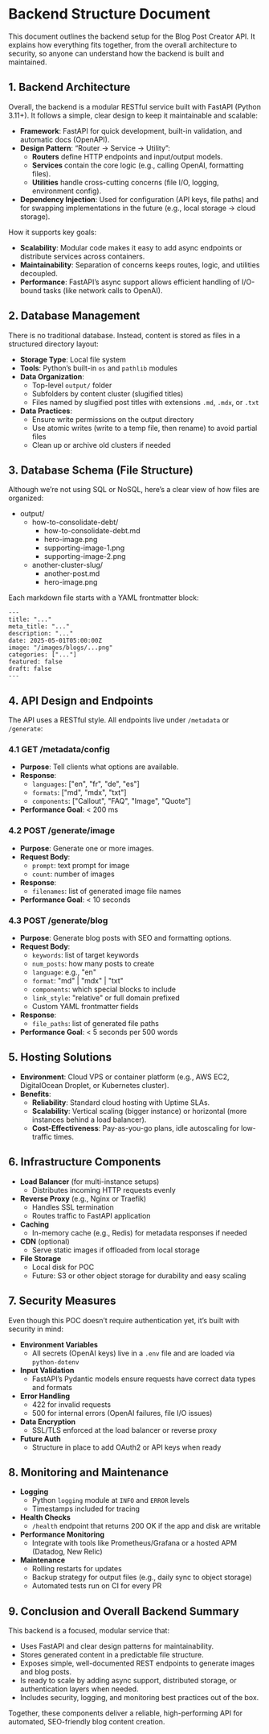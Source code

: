 # Backend Structure Document

This document outlines the backend setup for the Blog Post Creator API. It explains how everything fits together, from the overall architecture to security, so anyone can understand how the backend is built and maintained.

## 1. Backend Architecture

Overall, the backend is a modular RESTful service built with FastAPI (Python 3.11+). It follows a simple, clear design to keep it maintainable and scalable:

- **Framework**: FastAPI for quick development, built-in validation, and automatic docs (OpenAPI).
- **Design Pattern**: “Router → Service → Utility”:
  - **Routers** define HTTP endpoints and input/output models.
  - **Services** contain the core logic (e.g., calling OpenAI, formatting files).
  - **Utilities** handle cross-cutting concerns (file I/O, logging, environment config).
- **Dependency Injection**: Used for configuration (API keys, file paths) and for swapping implementations in the future (e.g., local storage → cloud storage).

How it supports key goals:

- **Scalability**: Modular code makes it easy to add async endpoints or distribute services across containers.
- **Maintainability**: Separation of concerns keeps routes, logic, and utilities decoupled.
- **Performance**: FastAPI’s async support allows efficient handling of I/O-bound tasks (like network calls to OpenAI).

## 2. Database Management

There is no traditional database. Instead, content is stored as files in a structured directory layout:

- **Storage Type**: Local file system
- **Tools**: Python’s built-in `os` and `pathlib` modules
- **Data Organization**:
  - Top-level `output/` folder
  - Subfolders by content cluster (slugified titles)
  - Files named by slugified post titles with extensions `.md`, `.mdx`, or `.txt`
- **Data Practices**:
  - Ensure write permissions on the output directory
  - Use atomic writes (write to a temp file, then rename) to avoid partial files
  - Clean up or archive old clusters if needed

## 3. Database Schema (File Structure)

Although we’re not using SQL or NoSQL, here’s a clear view of how files are organized:

- output/
  - how-to-consolidate-debt/
    - how-to-consolidate-debt.md
    - hero-image.png
    - supporting-image-1.png
    - supporting-image-2.png
  - another-cluster-slug/
    - another-post.md
    - hero-image.png

Each markdown file starts with a YAML frontmatter block:
```
---
title: "..."
meta_title: "..."
description: "..."
date: 2025-05-01T05:00:00Z
image: "/images/blogs/...png"
categories: ["..."]
featured: false
draft: false
---
```

## 4. API Design and Endpoints

The API uses a RESTful style. All endpoints live under `/metadata` or `/generate`:

### 4.1 GET /metadata/config
- **Purpose**: Tell clients what options are available.
- **Response**:
  - `languages`: ["en", "fr", "de", "es"]
  - `formats`: ["md", "mdx", "txt"]
  - `components`: ["Callout", "FAQ", "Image", "Quote"]
- **Performance Goal**: < 200 ms

### 4.2 POST /generate/image
- **Purpose**: Generate one or more images.
- **Request Body**:
  - `prompt`: text prompt for image
  - `count`: number of images
- **Response**:
  - `filenames`: list of generated image file names
- **Performance Goal**: < 10 seconds

### 4.3 POST /generate/blog
- **Purpose**: Generate blog posts with SEO and formatting options.
- **Request Body**:
  - `keywords`: list of target keywords
  - `num_posts`: how many posts to create
  - `language`: e.g., "en"
  - `format`: "md" | "mdx" | "txt"
  - `components`: which special blocks to include
  - `link_style`: "relative" or full domain prefixed
  - Custom YAML frontmatter fields
- **Response**:
  - `file_paths`: list of generated file paths
- **Performance Goal**: < 5 seconds per 500 words

## 5. Hosting Solutions

- **Environment**: Cloud VPS or container platform (e.g., AWS EC2, DigitalOcean Droplet, or Kubernetes cluster).
- **Benefits**:
  - **Reliability**: Standard cloud hosting with Uptime SLAs.
  - **Scalability**: Vertical scaling (bigger instance) or horizontal (more instances behind a load balancer).
  - **Cost-Effectiveness**: Pay-as-you-go plans, idle autoscaling for low-traffic times.

## 6. Infrastructure Components

- **Load Balancer** (for multi-instance setups)
  - Distributes incoming HTTP requests evenly
- **Reverse Proxy** (e.g., Nginx or Traefik)
  - Handles SSL termination
  - Routes traffic to FastAPI application
- **Caching**
  - In-memory cache (e.g., Redis) for metadata responses if needed
- **CDN** (optional)
  - Serve static images if offloaded from local storage
- **File Storage**
  - Local disk for POC
  - Future: S3 or other object storage for durability and easy scaling

## 7. Security Measures

Even though this POC doesn’t require authentication yet, it’s built with security in mind:

- **Environment Variables**
  - All secrets (OpenAI keys) live in a `.env` file and are loaded via `python-dotenv`
- **Input Validation**
  - FastAPI’s Pydantic models ensure requests have correct data types and formats
- **Error Handling**
  - 422 for invalid requests
  - 500 for internal errors (OpenAI failures, file I/O issues)
- **Data Encryption**
  - SSL/TLS enforced at the load balancer or reverse proxy
- **Future Auth**
  - Structure in place to add OAuth2 or API keys when ready

## 8. Monitoring and Maintenance

- **Logging**
  - Python `logging` module at `INFO` and `ERROR` levels
  - Timestamps included for tracing
- **Health Checks**
  - `/health` endpoint that returns 200 OK if the app and disk are writable
- **Performance Monitoring**
  - Integrate with tools like Prometheus/Grafana or a hosted APM (Datadog, New Relic)
- **Maintenance**
  - Rolling restarts for updates
  - Backup strategy for output files (e.g., daily sync to object storage)
  - Automated tests run on CI for every PR

## 9. Conclusion and Overall Backend Summary

This backend is a focused, modular service that:

- Uses FastAPI and clear design patterns for maintainability.
- Stores generated content in a predictable file structure.
- Exposes simple, well-documented REST endpoints to generate images and blog posts.
- Is ready to scale by adding async support, distributed storage, or authentication layers when needed.
- Includes security, logging, and monitoring best practices out of the box.

Together, these components deliver a reliable, high-performing API for automated, SEO-friendly blog content creation.